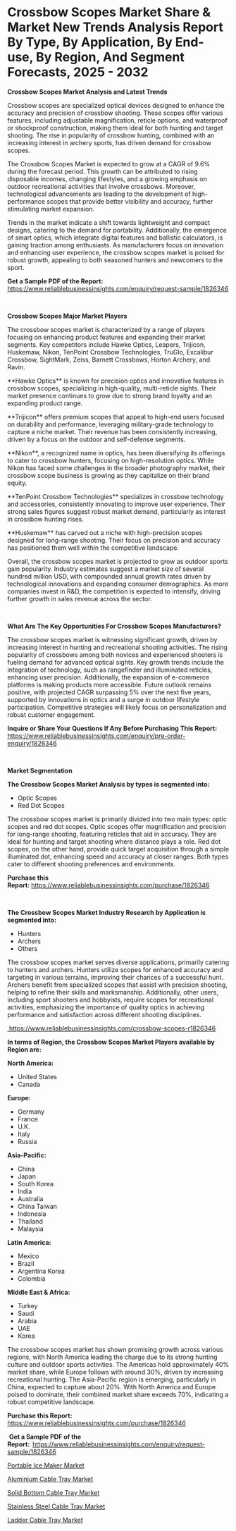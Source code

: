 <p><h1>Crossbow Scopes Market Share & Market New Trends Analysis Report By Type, By Application, By End-use, By Region, And Segment Forecasts, 2025 - 2032</h1></p><p><strong>Crossbow Scopes Market Analysis and Latest Trends</strong></p>
<p><p>Crossbow scopes are specialized optical devices designed to enhance the accuracy and precision of crossbow shooting. These scopes offer various features, including adjustable magnification, reticle options, and waterproof or shockproof construction, making them ideal for both hunting and target shooting. The rise in popularity of crossbow hunting, combined with an increasing interest in archery sports, has driven demand for crossbow scopes.</p><p>The Crossbow Scopes Market is expected to grow at a CAGR of 9.6% during the forecast period. This growth can be attributed to rising disposable incomes, changing lifestyles, and a growing emphasis on outdoor recreational activities that involve crossbows. Moreover, technological advancements are leading to the development of high-performance scopes that provide better visibility and accuracy, further stimulating market expansion. </p><p>Trends in the market indicate a shift towards lightweight and compact designs, catering to the demand for portability. Additionally, the emergence of smart optics, which integrate digital features and ballistic calculators, is gaining traction among enthusiasts. As manufacturers focus on innovation and enhancing user experience, the crossbow scopes market is poised for robust growth, appealing to both seasoned hunters and newcomers to the sport.</p></p>
<p><strong>Get a Sample PDF of the Report:&nbsp;</strong> <a href="https://www.reliablebusinessinsights.com/enquiry/request-sample/1826346?utm_campaign=96&utm_medium=2&utm_source=Github&utm_content=ia&utm_term=18022025&utm_id=crossbow-scopes">https://www.reliablebusinessinsights.com/enquiry/request-sample/1826346</a></p>
<p>&nbsp;</p>
<p><strong>Crossbow Scopes Major Market Players</strong></p>
<p><p>The crossbow scopes market is characterized by a range of players focusing on enhancing product features and expanding their market segments. Key competitors include Hawke Optics, Leapers, Trijicon, Huskemaw, Nikon, TenPoint Crossbow Technologies, TruGlo, Excalibur Crossbow, SightMark, Zeiss, Barnett Crossbows, Horton Archery, and Ravin.</p><p>**Hawke Optics** is known for precision optics and innovative features in crossbow scopes, specializing in high-quality, multi-reticle sights. Their market presence continues to grow due to strong brand loyalty and an expanding product range.</p><p>**Trijicon** offers premium scopes that appeal to high-end users focused on durability and performance, leveraging military-grade technology to capture a niche market. Their revenue has been consistently increasing, driven by a focus on the outdoor and self-defense segments.</p><p>**Nikon**, a recognized name in optics, has been diversifying its offerings to cater to crossbow hunters, focusing on high-resolution optics. While Nikon has faced some challenges in the broader photography market, their crossbow scope business is growing as they capitalize on their brand equity.</p><p>**TenPoint Crossbow Technologies** specializes in crossbow technology and accessories, consistently innovating to improve user experience. Their strong sales figures suggest robust market demand, particularly as interest in crossbow hunting rises.</p><p>**Huskemaw** has carved out a niche with high-precision scopes designed for long-range shooting. Their focus on precision and accuracy has positioned them well within the competitive landscape.</p><p>Overall, the crossbow scopes market is projected to grow as outdoor sports gain popularity. Industry estimates suggest a market size of several hundred million USD, with compounded annual growth rates driven by technological innovations and expanding consumer demographics. As more companies invest in R&D, the competition is expected to intensify, driving further growth in sales revenue across the sector.</p></p>
<p>&nbsp;</p>
<p><strong>What Are The Key Opportunities For Crossbow Scopes Manufacturers?</strong></p>
<p><p>The crossbow scopes market is witnessing significant growth, driven by increasing interest in hunting and recreational shooting activities. The rising popularity of crossbows among both novices and experienced shooters is fueling demand for advanced optical sights. Key growth trends include the integration of technology, such as rangefinder and illuminated reticles, enhancing user precision. Additionally, the expansion of e-commerce platforms is making products more accessible. Future outlook remains positive, with projected CAGR surpassing 5% over the next five years, supported by innovations in optics and a surge in outdoor lifestyle participation. Competitive strategies will likely focus on personalization and robust customer engagement.</p></p>
<p><strong>Inquire or Share Your Questions If Any Before Purchasing This Report:</strong> <a href="https://www.reliablebusinessinsights.com/enquiry/pre-order-enquiry/1826346?utm_campaign=96&utm_medium=2&utm_source=Github&utm_content=ia&utm_term=18022025&utm_id=crossbow-scopes">https://www.reliablebusinessinsights.com/enquiry/pre-order-enquiry/1826346</a></p>
<p>&nbsp;</p>
<p><strong>Market Segmentation</strong></p>
<p><strong>The Crossbow Scopes Market Analysis by types is segmented into:</strong></p>
<p><ul><li>Optic Scopes</li><li>Red Dot Scopes</li></ul></p>
<p><p>The crossbow scopes market is primarily divided into two main types: optic scopes and red dot scopes. Optic scopes offer magnification and precision for long-range shooting, featuring reticles that aid in accuracy. They are ideal for hunting and target shooting where distance plays a role. Red dot scopes, on the other hand, provide quick target acquisition through a simple illuminated dot, enhancing speed and accuracy at closer ranges. Both types cater to different shooting preferences and environments.</p></p>
<p><strong>Purchase this Report:&nbsp;</strong><a href="https://www.reliablebusinessinsights.com/purchase/1826346?utm_campaign=96&utm_medium=2&utm_source=Github&utm_content=ia&utm_term=18022025&utm_id=crossbow-scopes">https://www.reliablebusinessinsights.com/purchase/1826346</a></p>
<p>&nbsp;</p>
<p><strong>The Crossbow Scopes Market Industry Research by Application is segmented into:</strong></p>
<p><ul><li>Hunters</li><li>Archers</li><li>Others</li></ul></p>
<p><p>The crossbow scopes market serves diverse applications, primarily catering to hunters and archers. Hunters utilize scopes for enhanced accuracy and targeting in various terrains, improving their chances of a successful hunt. Archers benefit from specialized scopes that assist with precision shooting, helping to refine their skills and marksmanship. Additionally, other users, including sport shooters and hobbyists, require scopes for recreational activities, emphasizing the importance of quality optics in achieving performance and satisfaction across different shooting disciplines.</p></p>
<p><a href="https://www.reliablebusinessinsights.com/crossbow-scopes-r1826346?utm_campaign=96&utm_medium=2&utm_source=Github&utm_content=ia&utm_term=18022025&utm_id=crossbow-scopes">&nbsp;https://www.reliablebusinessinsights.com/crossbow-scopes-r1826346</a></p>
<p><strong>In terms of Region, the Crossbow Scopes Market Players available by Region are:</strong></p>
<p>
    <p> <strong> North America: </strong>
        <ul>
            <li>United States</li>
            <li>Canada</li>
        </ul>
        </p> 
    <p> <strong> Europe: </strong>
        <ul>
            <li>Germany</li>
            <li>France</li>
            <li>U.K.</li>
            <li>Italy</li>
            <li>Russia</li>
        </ul>
        </p> 
    <p> <strong> Asia-Pacific: </strong>
        <ul>
            <li>China</li>
            <li>Japan</li>
            <li>South Korea</li>
            <li>India</li>
            <li>Australia</li>
            <li>China Taiwan</li>
            <li>Indonesia</li>
            <li>Thailand</li>
            <li>Malaysia</li>
        </ul>
        </p> 
    <p> <strong> Latin America: </strong>
        <ul>
            <li>Mexico</li>
            <li>Brazil</li>
            <li>Argentina Korea</li>
            <li>Colombia</li>
        </ul>
        </p> 
    <p> <strong> Middle East & Africa: </strong>
        <ul>
            <li>Turkey</li>
            <li>Saudi</li>
            <li>Arabia</li>
            <li>UAE</li>
            <li>Korea</li>
        </ul>
    </p>
    </p>
<p><p>The crossbow scopes market has shown promising growth across various regions, with North America leading the charge due to its strong hunting culture and outdoor sports activities. The Americas hold approximately 40% market share, while Europe follows with around 30%, driven by increasing recreational hunting. The Asia-Pacific region is emerging, particularly in China, expected to capture about 20%. With North America and Europe poised to dominate, their combined market share exceeds 70%, indicating a robust competitive landscape.</p></p>
<p><strong>Purchase this Report: </strong><a href="https://www.reliablebusinessinsights.com/purchase/1826346?utm_campaign=96&utm_medium=2&utm_source=Github&utm_content=ia&utm_term=18022025&utm_id=crossbow-scopes">https://www.reliablebusinessinsights.com/purchase/1826346</a></p>
<p>&nbsp;<strong>Get a Sample PDF of the Report:&nbsp;&nbsp;</strong><a href="https://www.reliablebusinessinsights.com/enquiry/request-sample/1826346?utm_campaign=96&utm_medium=2&utm_source=Github&utm_content=ia&utm_term=18022025&utm_id=crossbow-scopes">https://www.reliablebusinessinsights.com/enquiry/request-sample/1826346</a></p>
<p><strong></strong></p>
<p><p><a href="https://github.com/swietanasso/Market-Research-Report-List-1/blob/main/portable-ice-maker-market.md?utm_campaign=96&utm_medium=2&utm_source=Github&utm_content=ia&utm_term=18022025&utm_id=crossbow-scopes">Portable Ice Maker Market</a></p><p><a href="https://github.com/micbotam/Market-Research-Report-List-1/blob/main/aluminium-cable-tray-market.md?utm_campaign=96&utm_medium=2&utm_source=Github&utm_content=ia&utm_term=18022025&utm_id=crossbow-scopes">Aluminium Cable Tray Market</a></p><p><a href="https://github.com/normiaooghe3/Market-Research-Report-List-1/blob/main/solid-bottom-cable-tray-market.md?utm_campaign=96&utm_medium=2&utm_source=Github&utm_content=ia&utm_term=18022025&utm_id=crossbow-scopes">Solid Bottom Cable Tray Market</a></p><p><a href="https://github.com/samesdufloiw/Market-Research-Report-List-1/blob/main/stainless-steel-cable-tray-market.md?utm_campaign=96&utm_medium=2&utm_source=Github&utm_content=ia&utm_term=18022025&utm_id=crossbow-scopes">Stainless Steel Cable Tray Market</a></p><p><a href="https://github.com/shadnfamoza/Market-Research-Report-List-1/blob/main/ladder-cable-tray-market.md?utm_campaign=96&utm_medium=2&utm_source=Github&utm_content=ia&utm_term=18022025&utm_id=crossbow-scopes">Ladder Cable Tray Market</a></p></p>